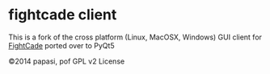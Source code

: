fightcade client
================

This is a fork of the cross platform (Linux,  MacOSX, Windows) GUI client for
[FightCade](http://www.fightcade.com) ported over to PyQt5

&copy;2014 papasi, pof GPL v2 License
